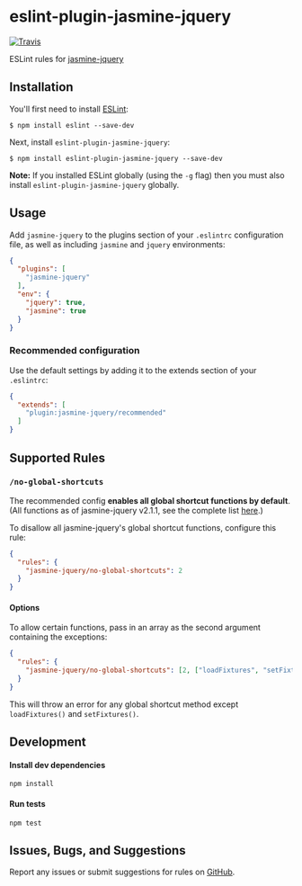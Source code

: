 # eslint-plugin-jasmine-jquery
[![Travis](https://img.shields.io/travis/xxnatc/eslint-plugin-jasmine-jquery.svg?style=flat-square)](https://travis-ci.org/xxnatc/eslint-plugin-jasmine-jquery)

ESLint rules for [jasmine-jquery](https://github.com/velesin/jasmine-jquery)

## Installation

You'll first need to install [ESLint](http://eslint.org):

```
$ npm install eslint --save-dev
```

Next, install `eslint-plugin-jasmine-jquery`:

```
$ npm install eslint-plugin-jasmine-jquery --save-dev
```

**Note:** If you installed ESLint globally (using the `-g` flag) then you must also install `eslint-plugin-jasmine-jquery` globally.

## Usage

Add `jasmine-jquery` to the plugins section of your `.eslintrc` configuration file, as well as including `jasmine` and `jquery` environments:

```json
{
  "plugins": [
    "jasmine-jquery"
  ],
  "env": {
    "jquery": true,
    "jasmine": true
  }
}
```

### Recommended configuration

Use the default settings by adding it to the extends section of your `.eslintrc`:
```json
{
  "extends": [
    "plugin:jasmine-jquery/recommended"
  ]
}
```

## Supported Rules

### `/no-global-shortcuts`
The recommended config **enables all global shortcut functions by default**. (All functions as of jasmine-jquery v2.1.1, see the complete list [here](https://github.com/xxnatc/eslint-plugin-jasmine-jquery/blob/master/lib/global-shortcut-config.js).)

To disallow all jasmine-jquery's global shortcut functions, configure this rule:
```json
{
  "rules": {
    "jasmine-jquery/no-global-shortcuts": 2
  }
}
```

#### Options
To allow certain functions, pass in an array as the second argument containing the exceptions:
```json
{
  "rules": {
    "jasmine-jquery/no-global-shortcuts": [2, ["loadFixtures", "setFixtures"]]
  }
}
```

This will throw an error for any global shortcut method except `loadFixtures()` and `setFixtures()`.

## Development

#### Install dev dependencies
```
npm install
```

#### Run tests
```
npm test
```

## Issues, Bugs, and Suggestions

Report any issues or submit suggestions for rules on [GitHub](https://github.com/xxnatc/eslint-plugin-jasmine-jquery).
